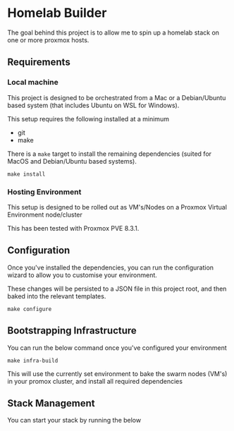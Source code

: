 # Homelab Builder

The goal behind this project is to allow me to spin up a homelab stack on one or more proxmox hosts.

## Requirements

### Local machine

This project is designed to be orchestrated from a Mac or a Debian/Ubuntu based system (that includes Ubuntu on WSL for Windows).

This setup requires the following installed at a minimum
- git
- make

There is a `make` target to install the remaining dependencies (suited for MacOS and Debian/Ubuntu based systems).

```shell
make install
```

### Hosting Environment

This setup is designed to be rolled out as VM's/Nodes on a Proxmox Virtual Environment node/cluster

This has been tested with Proxmox PVE 8.3.1.

## Configuration

Once you've installed the dependencies, you can run the configuration wizard to allow you to customise your environment.

These changes will be persisted to a JSON file in this project root, and then baked into the relevant templates.

```shell
make configure
```

## Bootstrapping Infrastructure

You can run the below command once you've configured your environment

```shell
make infra-build
```

This will use the currently set environment to bake the swarm nodes (VM's) in your promox cluster, and install all required dependencies

## Stack Management

You can start your stack by running the below
